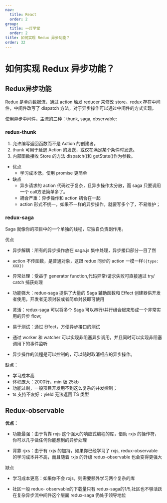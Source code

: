 ```yaml
---
nav:
  title: React
  order: 2
group:
  title: 一灯学堂
  order: 2
title: 如何实现 Redux 异步功能？
order: 32
---
```


# 如何实现 Redux 异步功能？

## Redux异步功能

Redux 是单向数据流，通过 action 触发 reducer 来修改 store。redux 存在中间件，中间件改写了 dispatch 方法，对于异步操作可以通过中间件的方式实现。

使用异步中间件，主流的三种：thunk, saga, observable:

### redux-thunk

1. 允许编写返回函数而不是 Action 的创建者。
2. thunk 可用于延退 Action 的发送，或仅在满足某个条件时发送。
3. 内部函数接收 Store 的方法 dispatch()和 getState()作为参数。

- 优点
  - 学习成本低，使用 promise 更简单
- 缺点
  - 异步请求的 action 代码过于复杂，且异步操作太分散，而 saga 只要调用一个 call方法简单多了。
  - 耦合严重：异步操作和 action 耦合在一起
  - action 形式不统一，如果不ー样的异步操作，就要写多个了，不易维护；

### redux-saga

Saga 就像你的项目中的一个单独的线程，它独自负责副作用。

优点

- 异步解耦：所有的异步操作放在 saga.js 集中处理，异步接口部分一目了然
- action 不传函数，是普通对象，这跟 redux 同步的 action 一模一样`({type: XXX})`

- 异常处理：受益于 generator function,代码异常/请求失败可直接通过 try/ catch 捕获处理

- 功能强大：redux-saga 提供了大量的 Saga 辅助函数和 Effect 创建器供开发者使用，开发者无须封装或者简单封装即可使用

- 灵活：redux-saga 可以将多个 Saga 可以串行/并行组合起来形成一个非常实用的异步 flow;

- 易于测试：通过 Effect，方便异步接口的测试

- 通过 worker 和 watcher 可以实现非阻塞异步调用，并且同时可以实现非阻塞调用下的事件监听
- 异步操作的流程是可以控制的，可以随时取消相应的异步操作。

缺点：

- 学习成本高
- 体积庞大：2000行，min 版 25kb
- 功能过剩，一般项目开发用不到这么复杂的并发控制；
- ts 支持不友好：yield 无法返回 TS 类型

## Redux-observable

**优点：**

- 功能最强：由于背靠 rxjs 这个强大的响应式编程的库，借助 rxjs 的操作符，你可以几乎做任何你能想到的异步处理

- 背靠 rjxs：由于有 rxjs 的加持，如果你已经学习了 rxjs, redux-observable 的学习成本并不高，而且随着 rxjs 的升级 redux-observable 也会变得更强大

缺点

- 学习成本更高：如果你不会 rxjs，则需要额外学习两个复杂的库

- 社区一般 redux- observable的下载量只有 redux-saga的1/5,社区也不够活跃在复杂异步流中间件这个层面 redux-saga 仍处于领导地位